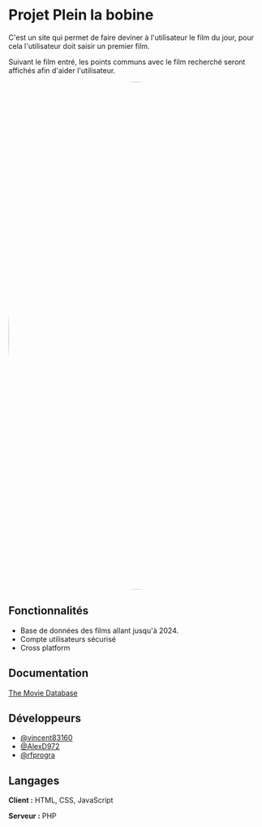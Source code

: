 
# Projet Plein la bobine

C'est un site qui permet de faire deviner à l'utilisateur le film du jour, pour cela l'utilisateur doit saisir un premier film.

Suivant le film entré, les points communs avec le film recherché seront affichés afin d'aider l'utilisateur.

<p align="center">
  <img src="https://github.com/vincent83160/projet-web/assets/125886242/18aea64b-1e00-4fcc-9902-a2c19cafab94" width="1000" style="border-radius:50%">
</p>

## Fonctionnalités

- Base de données des films allant jusqu'à 2024.
- Compte utilisateurs sécurisé
- Cross platform


## Documentation

[The Movie Database](https://www.themoviedb.org/)


## Développeurs

- [@vincent83160](https://github.com/vincent83160)
- [@AlexD972](https://github.com/AlexD972)
- [@rfprogra](https://github.com/rfprogra)


## Langages

**Client :** HTML, CSS, JavaScript

**Serveur :** PHP

